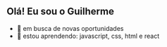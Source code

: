 ## Olá! Eu sou o Guilherme
- 🔭 em busca de novas oportunidades
- 🌱 estou aprendendo: javascript, css, html e react
